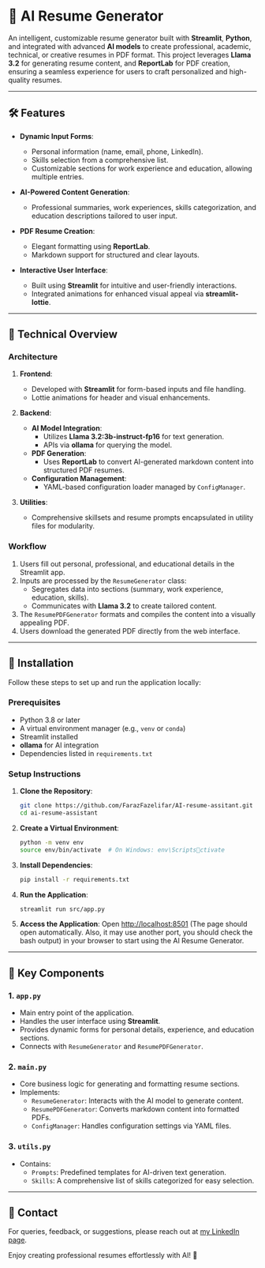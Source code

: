 
# 🎯 AI Resume Generator

An intelligent, customizable resume generator built with **Streamlit**, **Python**, and integrated with advanced **AI models** to create professional, academic, technical, or creative resumes in PDF format. This project leverages **Llama 3.2** for generating resume content, and **ReportLab** for PDF creation, ensuring a seamless experience for users to craft personalized and high-quality resumes.

---

## 🛠️ Features

- **Dynamic Input Forms**:
  - Personal information (name, email, phone, LinkedIn).
  - Skills selection from a comprehensive list.
  - Customizable sections for work experience and education, allowing multiple entries.
  
- **AI-Powered Content Generation**:
  - Professional summaries, work experiences, skills categorization, and education descriptions tailored to user input.
  
- **PDF Resume Creation**:
  - Elegant formatting using **ReportLab**.
  - Markdown support for structured and clear layouts.
  
- **Interactive User Interface**:
  - Built using **Streamlit** for intuitive and user-friendly interactions.
  - Integrated animations for enhanced visual appeal via **streamlit-lottie**.

---

## 🔧 Technical Overview

### Architecture
1. **Frontend**:
   - Developed with **Streamlit** for form-based inputs and file handling.
   - Lottie animations for header and visual enhancements.

2. **Backend**:
   - **AI Model Integration**:
     - Utilizes **Llama 3.2:3b-instruct-fp16** for text generation.
     - APIs via **ollama** for querying the model.
   - **PDF Generation**:
     - Uses **ReportLab** to convert AI-generated markdown content into structured PDF resumes.
   - **Configuration Management**:
     - YAML-based configuration loader managed by `ConfigManager`.

3. **Utilities**:
   - Comprehensive skillsets and resume prompts encapsulated in utility files for modularity.

### Workflow
1. Users fill out personal, professional, and educational details in the Streamlit app.
2. Inputs are processed by the `ResumeGenerator` class:
   - Segregates data into sections (summary, work experience, education, skills).
   - Communicates with **Llama 3.2** to create tailored content.
3. The `ResumePDFGenerator` formats and compiles the content into a visually appealing PDF.
4. Users download the generated PDF directly from the web interface.

---

## 🚀 Installation

Follow these steps to set up and run the application locally:

### Prerequisites
- Python 3.8 or later
- A virtual environment manager (e.g., `venv` or `conda`)
- Streamlit installed
- **ollama** for AI integration
- Dependencies listed in `requirements.txt`

### Setup Instructions

1. **Clone the Repository**:
   ```bash
   git clone https://github.com/FarazFazelifar/AI-resume-assitant.git
   cd ai-resume-assistant
   ```

2. **Create a Virtual Environment**:
   ```bash
   python -m venv env
   source env/bin/activate  # On Windows: env\Scriptsctivate
   ```

3. **Install Dependencies**:
   ```bash
   pip install -r requirements.txt
   ```

4. **Run the Application**:
   ```bash
   streamlit run src/app.py
   ```

5. **Access the Application**:
   Open [http://localhost:8501](http://localhost:8501) (The page should open automatically. Also, it may use another port, you should check the bash output) in your browser to start using the AI Resume Generator.

---

## 🧩 Key Components

### 1. `app.py`
- Main entry point of the application.
- Handles the user interface using **Streamlit**.
- Provides dynamic forms for personal details, experience, and education sections.
- Connects with `ResumeGenerator` and `ResumePDFGenerator`.

### 2. `main.py`
- Core business logic for generating and formatting resume sections.
- Implements:
  - `ResumeGenerator`: Interacts with the AI model to generate content.
  - `ResumePDFGenerator`: Converts markdown content into formatted PDFs.
  - `ConfigManager`: Handles configuration settings via YAML files.

### 3. `utils.py`
- Contains:
  - `Prompts`: Predefined templates for AI-driven text generation.
  - `Skills`: A comprehensive list of skills categorized for easy selection.

---


## 📧 Contact

For queries, feedback, or suggestions, please reach out at [my LinkedIn page](https://www.linkedin.com/in/faraz-fazelifar/).

Enjoy creating professional resumes effortlessly with AI! 🚀
